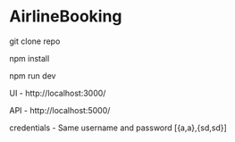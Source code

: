 # AirlineBooking

git clone repo

npm install

npm run dev

UI - http://localhost:3000/

API - http://localhost:5000/

credentials - Same username and password [{a,a},{sd,sd}]